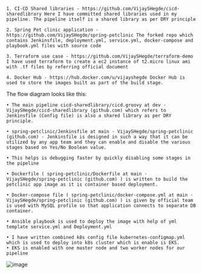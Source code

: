 	1. CI-CD Shared libraries - https://github.com/VijaySHegde/cicd-sharedlibrary Here I have committed shared libraries used in my pipeline. The pipeline itself is a shared library as per DRY principle
	
	2. Spring Pet clinic application - https://github.com/VijaySHegde/spring-petclinic The forked repo which contains Jenkinsfile, deployment.yml, service.yml, docker-compose and playbook.yml files with source code
	
	3. Terraform use case - https://github.com/VijaySHegde/terraform-demo I have used terraform to create a ec2 instance of t2.micro linux ami with .tf files by referring official document
	
	4. Docker Hub - https://hub.docker.com/u/vijayshegde Docker Hub is used to store the images built as part of the build stage.
	
The flow diagram looks like this:

	• The main pipeline cicd-sharedlibrary/cicd.groovy at dev · VijaySHegde/cicd-sharedlibrary (github.com) which refers to Jenkinsfile (Config file) is also a shared library as per DRY principle.
	
	• spring-petclinic/Jenkinsfile at main · VijaySHegde/spring-petclinic (github.com) - Jenkinsfile is designed in such a way that it can be utilized by any app team and they can enable and disable the various stages based on Yes/No Boolean value.
	
	• This helps is debugging faster by quickly disabling some stages in the pipeline
	
	• Dockerfile ( spring-petclinic/Dockerfile at main · VijaySHegde/spring-petclinic (github.com) ) is written to build the petclinic app image as it is container based deployment.
	
	• Docker-compose file ( spring-petclinic/docker-compose.yml at main · VijaySHegde/spring-petclinic (github.com) ) is given by official team is used with MySQL profile so that application connects to separate DB container.
	
	• Ansible playbook is used to deploy the image with help of yml template service.yml and Deployment.yml
	
	• I have written combined k8s config file kubernetes-configmap.yml which is used to deploy into k8s cluster which is enable is EKS.
	• EKS is enabled with one master node and two worker nodes for our pipeline
	
![image](https://user-images.githubusercontent.com/55663295/123197059-9a2b2a80-d4c8-11eb-8fa9-72b889d16fde.png)
